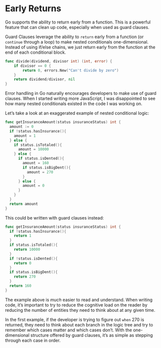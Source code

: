 # Early Returns

Go supports the ability to return early from a function. This is a powerful feature that can clean up code, especially when used as guard clauses.

Guard Clauses leverage the ability to `return` early from a function (or `continue` through a loop) to make nested conditionals one-dimensional. Instead of using if/else chains, we just return early from the function at the end of each conditional block.

```go
func divide(dividend, divisor int) (int, error) {
	if divisor == 0 {
		return 0, errors.New("Can't divide by zero")
	}
	return dividend/divisor, nil
}
```

Error handling in Go naturally encourages developers to make use of guard clauses. When I started writing more JavaScript, I was disappointed to see how many nested conditionals existed in the code I was working on.

Let’s take a look at an exaggerated example of nested conditional logic:

```go
func getInsuranceAmount(status insuranceStatus) int {
  amount := 0
  if !status.hasInsurance(){
    amount = 1
  } else {
    if status.isTotaled(){
      amount = 10000
    } else {
      if status.isDented(){
        amount = 160
        if status.isBigDent(){
          amount = 270
        }
      } else {
        amount = 0
      }
    }
  }
  return amount
}
```

This could be written with guard clauses instead:

```go
func getInsuranceAmount(status insuranceStatus) int {
  if !status.hasInsurance(){
    return 1
  }
  if status.isTotaled(){
    return 10000
  }
  if !status.isDented(){
    return 0
  }
  if status.isBigDent(){
    return 270
  }
  return 160
}
```

The example above is *much* easier to read and understand. When writing code, it’s important to try to reduce the cognitive load on the reader by reducing the number of entities they need to think about at any given time.

In the first example, if the developer is trying to figure out `when` 270 is returned, they need to think about each branch in the logic tree and try to remember which cases matter and which cases don’t. With the one-dimensional structure offered by guard clauses, it’s as simple as stepping through each case in order.
